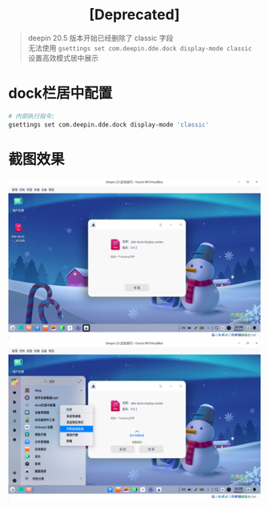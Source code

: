 <h1 style="text-align:center;">[Deprecated]</h1>

> deepin 20.5 版本开始已经删除了 classic 字段\
> 无法使用 `gsettings set com.deepin.dde.dock display-mode classic` 设置高效模式居中展示

# dock栏居中配置


```bash
# 内部执行指令:
gsettings set com.deepin.dde.dock display-mode 'classic' 
```

# 截图效果
![](screenshot/2022-01-17-16-04-56.png)
![](screenshot/2022-01-17-16-06-14.png)